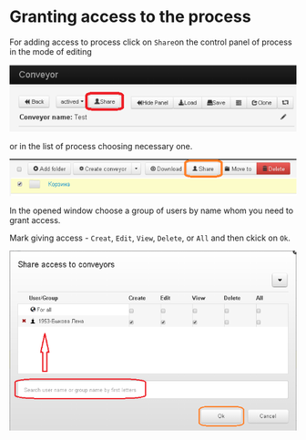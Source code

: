 # Granting access to the process

For adding access to process click on `Share`on the control panel of process in the mode of editing

![share_conveyor](../img/users_groups/share_conveyor_1.png)

or in the list of process choosing necessary one.

![share_conveyor](../img/users_groups/share_conveyor_2.png)

In the opened window choose a group of users by name whom you need to grant access.

Mark giving access - `Creat`, `Edit`, `View`, `Delete`, or `All` and then ckick on `Ok`.


![share_conveyor_form](../img/users_groups/share_conveyor_form_1.png)
